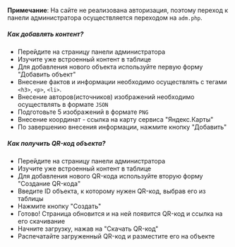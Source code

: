 **Примечание**: На сайте не реализована авторизация, поэтому переход к панели администратора осуществляется переходом на `adm.php`.

##### Как добавлять контент?
- Перейдите на страницу панели администратора
- Изучите уже встроенный контент в таблице
- Для добавления нового объекта используйте первую форму "Добавить объект"
- Внесение фактов и информации необходимо осуществлять с тегами `<h3>`, `<p>`, `<li>`.
- Внесение авторов(источников) изображений необходимо осуществлять в формате `JSON`
- Подготовьте 5 изображений в формате `PNG`
- Внесение координат - ссылка на карту сервиса "Яндекс.Карты"
- По завершению внесения информации, нажмите кнопку "Добавить"

##### Как получить QR-код объекта?

- Перейдите на страницу панели администратора
- Изучите уже встроенный контент в таблице
- Для добавления нового QR-кода используйте вторую форму "Создание QR-кода"
- Введите ID объекта, к которому нужен QR-код, выбрав его из таблицы
- Нажмите кнопку "Создать"
- Готово! Страница обновится и на ней появится QR-код и ссылка на его скачивание
- Начните загрузку, нажав на "Скачать QR-код"
- Распечатайте загруженный QR-код и разместите его на объекте